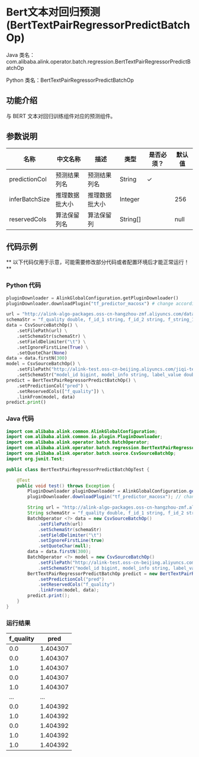 # Bert文本对回归预测 (BertTextPairRegressorPredictBatchOp)
Java 类名：com.alibaba.alink.operator.batch.regression.BertTextPairRegressorPredictBatchOp

Python 类名：BertTextPairRegressorPredictBatchOp


## 功能介绍

与 BERT 文本对回归训练组件对应的预测组件。


## 参数说明

| 名称 | 中文名称 | 描述 | 类型 | 是否必须？ | 默认值 |
| --- | --- | --- | --- | --- | --- |
| predictionCol | 预测结果列名 | 预测结果列名 | String | ✓ |  |
| inferBatchSize | 推理数据批大小 | 推理数据批大小 | Integer |  | 256 |
| reservedCols | 算法保留列名 | 算法保留列 | String[] |  | null |

## 代码示例

** 以下代码仅用于示意，可能需要修改部分代码或者配置环境后才能正常运行！**

### Python 代码
```python
pluginDownloader = AlinkGlobalConfiguration.getPluginDownloader()
pluginDownloader.downloadPlugin("tf_predictor_macosx") # change according to system type

url = "http://alink-algo-packages.oss-cn-hangzhou-zmf.aliyuncs.com/data/MRPC/train.tsv"
schemaStr = "f_quality double, f_id_1 string, f_id_2 string, f_string_1 string, f_string_2 string"
data = CsvSourceBatchOp() \
    .setFilePath(url) \
    .setSchemaStr(schemaStr) \
    .setFieldDelimiter("\t") \
    .setIgnoreFirstLine(True) \
    .setQuoteChar(None)
data = data.firstN(300)
model = CsvSourceBatchOp() \
    .setFilePath("http://alink-test.oss-cn-beijing.aliyuncs.com/jiqi-temp/tf_ut_files/bert_text_pair_regressor_model.csv") \
    .setSchemaStr("model_id bigint, model_info string, label_value double")
predict = BertTextPairRegressorPredictBatchOp() \
    .setPredictionCol("pred") \
    .setReservedCols(["f_quality"]) \
    .linkFrom(model, data)
predict.print()
```

### Java 代码
```java
import com.alibaba.alink.common.AlinkGlobalConfiguration;
import com.alibaba.alink.common.io.plugin.PluginDownloader;
import com.alibaba.alink.operator.batch.BatchOperator;
import com.alibaba.alink.operator.batch.regression.BertTextPairRegressorPredictBatchOp;
import com.alibaba.alink.operator.batch.source.CsvSourceBatchOp;
import org.junit.Test;

public class BertTextPairRegressorPredictBatchOpTest {

	@Test
	public void test() throws Exception {
		PluginDownloader pluginDownloader = AlinkGlobalConfiguration.getPluginDownloader();
		pluginDownloader.downloadPlugin("tf_predictor_macosx"); // change according to system type

		String url = "http://alink-algo-packages.oss-cn-hangzhou-zmf.aliyuncs.com/data/MRPC/train.tsv";
		String schemaStr = "f_quality double, f_id_1 string, f_id_2 string, f_string_1 string, f_string_2 string";
		BatchOperator <?> data = new CsvSourceBatchOp()
			.setFilePath(url)
			.setSchemaStr(schemaStr)
			.setFieldDelimiter("\t")
			.setIgnoreFirstLine(true)
			.setQuoteChar(null);
		data = data.firstN(300);
		BatchOperator <?> model = new CsvSourceBatchOp()
			.setFilePath("http://alink-test.oss-cn-beijing.aliyuncs.com/jiqi-temp/tf_ut_files/bert_text_pair_regressor_model.csv")
			.setSchemaStr("model_id bigint, model_info string, label_value double");
		BertTextPairRegressorPredictBatchOp predict = new BertTextPairRegressorPredictBatchOp()
			.setPredictionCol("pred")
			.setReservedCols("f_quality")
			.linkFrom(model, data);
		predict.print();
	}
}
```

### 运行结果
|f_quality|pred|
|----|--------|
|0.0 |1.404307|
|0.0 |1.404307|
|1.0 |1.404307|
|0.0 |1.404307|
|1.0 |1.404307|
|... |...     |
|0.0 |1.404392|
|1.0 |1.404392|
|0.0 |1.404392|
|1.0 |1.404392|
|1.0 |1.404392|
